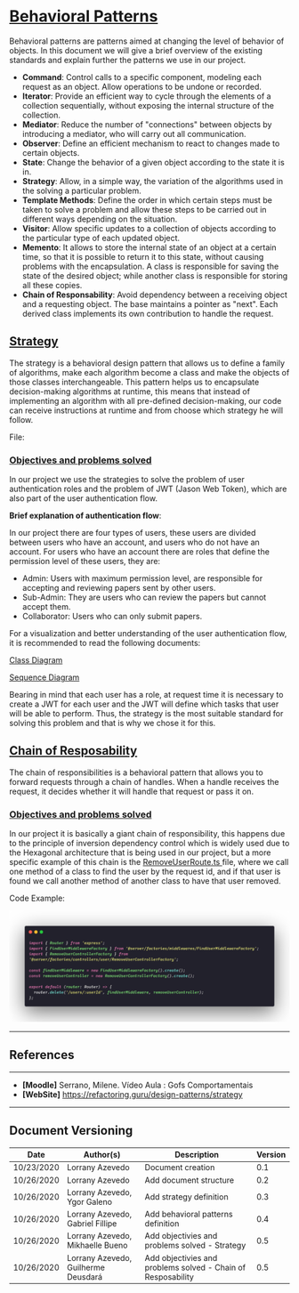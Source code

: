 <span id="sp"></span>
# **<a href="#sp">Behavioral Patterns</a>**

Behavioral patterns are patterns aimed at changing the level of behavior of objects. In this document we will give a brief overview of the existing standards and explain further the patterns we use in our project.

- **Command**: Control calls to a specific component, modeling each request as an object. Allow operations to be undone or recorded.
- **Iterator**: Provide an efficient way to cycle through the elements of a collection sequentially, without exposing the internal structure of the collection.
- **Mediator**: Reduce the number of "connections" between objects by introducing a mediator, who will carry out all communication.
- **Observer**: Define an efficient mechanism to react to changes made to certain objects.
- **State**: Change the behavior of a given object according to the state it is in.
- **Strategy**: Allow, in a simple way, the variation of the algorithms used in the
solving a particular problem.
- **Template Methods**: Define the order in which certain steps must be taken to solve a problem and allow these steps to be carried out in different ways depending on the situation.
- **Visitor**: Allow specific updates to a collection of objects according to the particular type of each updated object.
- **Memento**: It allows to store the internal state of an object at a certain time, so that it is possible to return it to this state, without causing problems with the encapsulation. A class is responsible for saving the state of the desired object; while another class is responsible for storing all these copies.
- **Chain of Responsability**: Avoid dependency between a receiving object and a requesting object. The base maintains a pointer as "next". Each derived class implements its own contribution to handle the request.


<span id="adp"></span>
## <a href="#adp">Strategy</a>

The strategy is a behavioral design pattern that allows us to define a family of algorithms, make each algorithm become a class and make the objects of those classes interchangeable. This pattern helps us to encapsulate decision-making algorithms at runtime, this means that instead of implementing an algorithm with all pre-defined decision-making, our code can receive instructions at runtime and from choose which strategy he will follow.



File: <a href="" target="blank"></a>


<span id="OB"></span>
### <a href="#OB">Objectives and problems solved</a>

In our project we use the strategies to solve the problem of user authentication roles and the problem of JWT (Jason Web Token), which are also part of the user authentication flow.

 **Brief explanation of authentication flow**: 

In our project there are four types of users, these users are divided between users who have an account, and users who do not have an account. For users who have an account there are roles that define the permission level of these users, they are:

- Admin: Users with maximum permission level, are responsible for accepting and reviewing papers sent by other users.
- Sub-Admin: They are users who can review the papers but cannot accept them.
- Collaborator: Users who can only submit papers.

For a visualization and better understanding of the user authentication flow, it is recommended to read the following documents: 

[Class Diagram](../traditionalModeling/staticDiagrams/classDiagram.md)

[Sequence Diagram](../traditionalModeling/dynamicDiagrams/sequenceDiagram.md)

Bearing in mind that each user has a role, at request time it is necessary to create a JWT for each user and the JWT will define which tasks that user will be able to perform. Thus, the strategy is the most suitable standard for solving this problem and that is why we chose it for this. 


<span id="dec"></span>
## <a href="#dec">Chain of Resposability</a>

The chain of responsibilities is a behavioral pattern that allows you to forward requests through a chain of handles. When a handle receives the request, it decides whether it will handle that request or pass it on.

<span id="OB"></span>
### <a href="#OB">Objectives and problems solved</a>

In our project it is basically a giant chain of responsibility, this happens due to the principle of inversion dependency control which is widely used due to the Hexagonal architecture that is being used in our project, but a more specific example of this chain is the <a href="https://github.com/UnBArqDsw/2020.1_G2_TCLDL_Paper_Service/blob/master/src/server/routes/RemoveUserRoute.ts" target="blank"> RemoveUserRoute.ts </a> file, where we call one method of a class to find the user by the request id, and if that user is found we call another method of another class to have that user removed.


Code Example: 

![chain](./images/RemoveUserRoute.png)


---
## References
---

- **[Moodle]** Serrano, Milene. Vídeo Aula : Gofs Comportamentais
- **[WebSite]** <a href="deco">https://refactoring.guru/design-patterns/strategy</a>


---

## Document Versioning

| Date | Author(s) | Description | Version |
|------|-------|-----------|--------|
| 10/23/2020 | Lorrany Azevedo | Document creation | 0.1 |
| 10/26/2020 | Lorrany Azevedo| Add document structure | 0.2 |
| 10/26/2020 | Lorrany Azevedo, Ygor Galeno | Add strategy definition | 0.3 |
| 10/26/2020 | Lorrany Azevedo, Gabriel Fillipe | Add behavioral patterns definition | 0.4 |
| 10/26/2020 | Lorrany Azevedo, Mikhaelle Bueno | Add objectivies and problems solved - Strategy | 0.5|
| 10/26/2020 | Lorrany Azevedo, Guilherme Deusdará | Add objectivies and problems solved - Chain of Resposability | 0.5|
